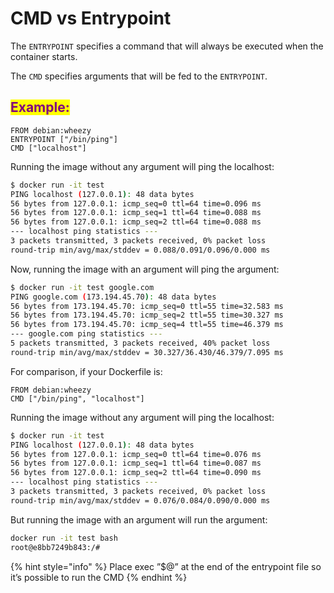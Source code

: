 # CMD vs Entrypoint

The `ENTRYPOINT` specifies a command that will always be executed when the container starts.

The `CMD` specifies arguments that will be fed to the `ENTRYPOINT`.

## <mark style="color:purple;">Example:</mark>

```docker
FROM debian:wheezy
ENTRYPOINT ["/bin/ping"]
CMD ["localhost"]
```

Running the image without any argument will ping the localhost:

```bash
$ docker run -it test
PING localhost (127.0.0.1): 48 data bytes
56 bytes from 127.0.0.1: icmp_seq=0 ttl=64 time=0.096 ms
56 bytes from 127.0.0.1: icmp_seq=1 ttl=64 time=0.088 ms
56 bytes from 127.0.0.1: icmp_seq=2 ttl=64 time=0.088 ms
--- localhost ping statistics ---
3 packets transmitted, 3 packets received, 0% packet loss
round-trip min/avg/max/stddev = 0.088/0.091/0.096/0.000 ms
```

Now, running the image with an argument will ping the argument:

```bash
$ docker run -it test google.com
PING google.com (173.194.45.70): 48 data bytes
56 bytes from 173.194.45.70: icmp_seq=0 ttl=55 time=32.583 ms
56 bytes from 173.194.45.70: icmp_seq=2 ttl=55 time=30.327 ms
56 bytes from 173.194.45.70: icmp_seq=4 ttl=55 time=46.379 ms
--- google.com ping statistics ---
5 packets transmitted, 3 packets received, 40% packet loss
round-trip min/avg/max/stddev = 30.327/36.430/46.379/7.095 ms
```



For comparison, if your Dockerfile is:

```docker
FROM debian:wheezy
CMD ["/bin/ping", "localhost"]
```

Running the image without any argument will ping the localhost:

```bash
$ docker run -it test
PING localhost (127.0.0.1): 48 data bytes
56 bytes from 127.0.0.1: icmp_seq=0 ttl=64 time=0.076 ms
56 bytes from 127.0.0.1: icmp_seq=1 ttl=64 time=0.087 ms
56 bytes from 127.0.0.1: icmp_seq=2 ttl=64 time=0.090 ms
--- localhost ping statistics ---
3 packets transmitted, 3 packets received, 0% packet loss
round-trip min/avg/max/stddev = 0.076/0.084/0.090/0.000 ms
```

But running the image with an argument will run the argument:

```bash
docker run -it test bash
root@e8bb7249b843:/#
```

{% hint style="info" %}
Place exec ”$@” at the end of the entrypoint file so it’s possible to run the CMD
{% endhint %}

